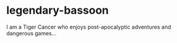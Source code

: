 # legendary-bassoon
I am a Tiger Cancer who enjoys post-apocalyptic adventures and dangerous games...
